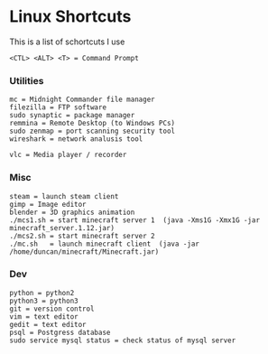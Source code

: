 # Linux Shortcuts

This is a list of schortcuts I use

    <CTL> <ALT> <T> = Command Prompt

### Utilities
    mc = Midnight Commander file manager
    filezilla = FTP software
    sudo synaptic = package manager
    remmina = Remote Desktop (to Windows PCs)
    sudo zenmap = port scanning security tool
    wireshark = network analusis tool

    vlc = Media player / recorder


### Misc

    steam = launch steam client
    gimp = Image editor
    blender = 3D graphics animation
    ./mcs1.sh = start minecraft server 1  (java -Xms1G -Xmx1G -jar minecraft_server.1.12.jar)
    ./mcs2.sh = start minecraft server 2
    ./mc.sh   = launch minecraft client  (java -jar /home/duncan/minecraft/Minecraft.jar)
    


### Dev
    python = python2
    python3 = python3
    git = version control
    vim = text editor
    gedit = text editor
    psql = Postgress database
    sudo service mysql status = check status of mysql server
    

